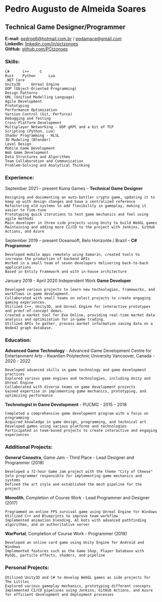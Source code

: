 # Pedro Augusto de Almeida Soares
## Technical Game Designer/Programmer

**E-mail**: pedrop6@hotmail.com.br / ppdamace@gmail.com  
**LinkedIn**: [linkedin.com/in/pctzonoes](https://www.linkedin.com/in/pctzonoes/)  
**GitHub**: [github.com/PCtzonoes](https://github.com/PCtzonoes)  

### Skills:

    C#		C++		C
    Rust	Python		Lua
    .NET Core
    Unity3D		Unreal Engine
    OOP (Object-Oriented Programming)
    Design Patterns
    UML (Unified Modelling Language)
    Agile Development
    Prototyping
    Performance Optimization
    Version Control (Git, Perforce)
    Debugging and Testing
    Cross-Platform Development
    Multiplayer Networking - UDP gRPC and a bit of TCP
    Scripting (Python, Lua)
    Shader Programming - HLSL
    3D Modeling (Blender)
    Level Design
    Mobile Game Development
    Web Game Development
    Data Structures and Algorithms
    Team Collaboration and Communication
    Problem-Solving and Analytical Thinking
    


### Experience:

September 2021 – present
Kuma Games – **Technical Game Designer**

    Designing and documenting an auto-battler crypto game, updating it to keep up with design changes and have a centralized reference
    Refactoring old systems to add flexibility in gameplay, making it easier to fine-tune
    Prototyping quick iterations to test game mechanics and feel using agile methods
    Main developer in three side projects using Unity to build WebGL games
    Maintaining and adding more CI/CD to the project with Jenkins, GitHub Actions, and Azure

September 2019 – present
Oceansoft, Belo Horizonte / Brazil – **C# Programmer**

    Developed mobile apps remotely using Xamarin, created tools to increase the production of backend APIs
    Worked in a small team of seven developers delivering back-to-back applications
    Based in Entity Framework and with in-house architecture

January 2019 - April 2020
Independent Work **Game Developer**

    Developed various projects to learn new technologies, frameworks, and workflows in game development.
    Collaborated with small teams on select projects to create engaging gaming experiences.
    Utilized C++, Unity3D, and Unreal Engine for interactive prototypes and proof-of-concept demos.
    Created a market tool for Eve Online, providing real-time market data analysis and optimization for in-game trading.
    Utilized APIs to gather, process market information saving data on a Node4J graph database.

### Education:

**Advanced Game Technology** - Advanced Game Development Centre for Entertainment Arts – Kwantlen Polytechnic University Vancouver, Canada - 2020 - 2022

    Developed advanced skills in game technology and game development practices
    Explored various game engines and technologies, including Unity and Unreal Engine
    Collaborated with diverse teams on game development projects
    Gained expertise in implementing game mechanics, prototyping, and optimizing performance

**Technologist in Game Development** - PUCMG - 2015 – 2018

    Completed a comprehensive game development program with a focus on programming
    Acquired knowledge in game design, programming, and technical art
    Developed games using various platforms and technologies
    Participated in team-based projects to create interactive and engaging experiences

### Additional Projects:

**General Canastra**, Game Jam - Third Place - Lead Designer and Programmer (2018)

    Developed a 72-hour Game Jam project with the theme "City of Cheese"
    Sole programmer responsible for implementing game mechanics and systems
    Defined the art style and established the mesh pipeline for the project

**Monolith**, Completion of Course Work - Lead Programmer and Designer (2017)

    Programmed an online FPS survival game using Unreal Engine for Windows
    Utilized C++ and Blueprints to improve team workflow
    Implemented animation blending, AI bots with advanced pathfinding algorithms, and an authoritative server

**WarPortal**, Completion of Course Work - Programmer (2018)

    Developed an online card game using Unity Engine for Android and Windows
    Implemented features such as the Game Shop, Player Database with MySQL, particle effects, shaders, and pipeline

### Personal Projects:

    Utilized Unity3D and C# to develop WebGL games as side projects for The Littles
    Explored various gameplay mechanics, prototyping different concepts
    Implemented CI/CD pipelines using Jenkins, GitHub Actions, and Azure for efficient development and deployment processes
